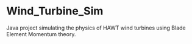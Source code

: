 # Wind_Turbine_Sim
Java project simulating the physics of HAWT wind turbines using Blade Element Momentum theory.

